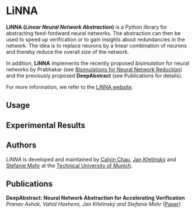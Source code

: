 LiNNA
=====
**LiNNA (*Linear Neural Network Abstraction*)** is a Python library for abstracting feed-fordward
neural networks. The abstraction can then be used to speed up verification or
to gain insights about redundancies in the network.
The idea is to replace neurons by a linear combination of neurons
and thereby reduce the overall size of the network.

In addition, **LiNNA** implements the recently proposed *bisimulation* for neural
networks by Prabhakar (see [Bisimulations for Neural Network Reduction](https://link.springer.com/chapter/10.1007/978-3-030-94583-1_14))
and the previously proposed **DeepAbstract** (see Publications for details).

For more information, we refer to the [LiNNA website]().

Usage
-----

Experimental Results
--------------------

Authors
-------
*LiNNA* is developed and maintained by [Calvin Chau](https://cxlvinchau.github.io/), [Jan Křetı́nský](https://www7.in.tum.de/~kretinsk/) and [Stefanie Mohr](https://www7.in.tum.de/~mohr/)
at the [Technical University of Munich](https://www.in.tum.de/en/in/cover-page/).

Publications
------------
**DeepAbstract: Neural Network Abstraction for Accelerating Verification**
*Pranav Ashok, Vahid Hashemi, Jan Křetínský and Stefanie Mohr*
([Paper](https://link.springer.com/chapter/10.1007/978-3-030-59152-6_5))